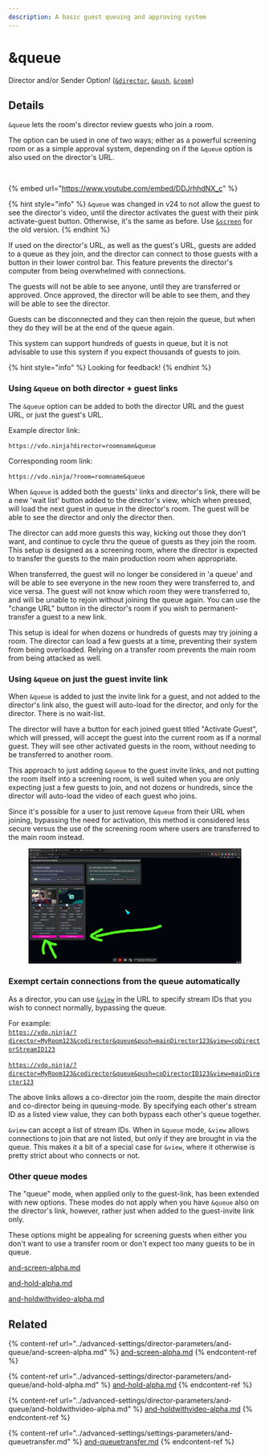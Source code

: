 ```yaml
---
description: A basic guest queuing and approving system
---
```


# \&queue

Director and/or Sender Option! ([`&director`](../viewers-settings/director.md), [`&push`](../source-settings/push.md), [`&room`](room.md))

## Details

`&queue` lets the room's director review guests who join a room.

The option can be used in one of two ways; either as a powerful screening room or as a simple approval system, depending on if the `&queue` option is also used on the director's URL.

<div align="left">

<figure><img src="../.gitbook/assets/image (10) (4).png" alt=""><figcaption></figcaption></figure>

</div>

{% embed url="https://www.youtube.com/embed/DDJrhhdNX_c" %}

{% hint style="info" %}
`&queue` was changed in v24 to not allow the guest to see the director's video, until the director activates the guest with their pink activate-guest button. Otherwise, it's the same as before. Use [`&screen`](../advanced-settings/director-parameters/and-queue/and-screen-alpha.md) for the old version.
{% endhint %}

If used on the director's URL, as well as the guest's URL, guests are added to a queue as they join, and the director can connect to those guests with a button in their lower control bar. This feature prevents the director's computer from being overwhelmed with connections.

The guests will not be able to see anyone, until they are transferred or approved. Once approved, the director will be able to see them, and they will be able to see the director.

Guests can be disconnected and they can then rejoin the queue, but when they do they will be at the end of the queue again.

This system can support hundreds of guests in queue, but it is not advisable to use this system if you expect thousands of guests to join.

{% hint style="info" %}
Looking for feedback!
{% endhint %}

### Using `&queue` on both director + guest links

The `&queue` option can be added to both the director URL and the guest URL, or just the guest's URL.

Example director link:

```
https://vdo.ninja?director=roomname&queue
```

Corresponding room link:

```
https://vdo.ninja/?room=roomname&queue
```

When `&queue` is added both the guests' links and director's link, there will be a new 'wait list' button added to the director's view, which when pressed, will load the next guest in queue in the director's room. The guest will be able to see the director and only the director then.

The director can add more guests this way, kicking out those they don't want, and continue to cycle thru the queue of guests as they join the room. This setup is designed as a screening room, where the director is expected to transfer the guests to the main production room when appropriate.

When transferred, the guest will no longer be considered in 'a queue' and will be able to see everyone in the new room they were transferred to, and vice versa. The guest will not know which room they were transferred to, and will be unable to rejoin without joining the queue again. You can use the "change URL" button in the director's room if you wish to permanent-transfer a guest to a new link.

This setup is ideal for when dozens or hundreds of guests may try joining a room. The director can load a few guests at a time, preventing their system from being overloaded. Relying on a transfer room prevents the main room from being attacked as well.

### Using `&queue` on just the guest invite link

When `&queue` is added to just the invite link for a guest, and not added to the director's link also, the guest will auto-load for the director, and only for the director. There is no wait-list.

The director will have a button for each joined guest titled "Activate Guest", which will pressed, will accept the guest into the current room as if a normal guest. They will see other activated guests in the room, without needing to be transferred to another room.

This approach to just adding `&queue` to the guest invite links, and not putting the room itself into a screening room, is well suited when you are only expecting just a few guests to join, and not dozens or hundreds, since the director will auto-load the video of each guest who joins.

Since it's possible for a user to just remove `&queue` from their URL when joining, bypassing the need for activation, this method is considered less secure versus the use of the screening room where users are transferred to the main room instead.

<figure><img src="../.gitbook/assets/image (184).png" alt=""><figcaption></figcaption></figure>

### Exempt certain connections from the queue automatically

As a director, you can use [`&view`](../advanced-settings/view-parameters/view.md) in the URL to specify stream IDs that you wish to connect normally, bypassing the queue.

For example:\
[`https://vdo.ninja/?director=MyRoom123&codirector&queue&push=mainDirector123&view=coDirectorStreamID123`](https://vdo.ninja/?director=MyRoom123\&codirector\&queue\&push=mainDirector123\&view=coDirectorStreamID123)

[`https://vdo.ninja/?director=MyRoom123&codirector&queue&push=coDirectorID123&view=mainDirector123`](https://vdo.ninja/?director=MyRoom123\&codirector\&queue\&push=coDirectorID123\&view=mainDirector123)

The above links allows a co-director join the room, despite the main director and co-director being in queuing-mode. By specifying each other's stream ID as a listed view value, they can both bypass each other's queue together.

`&view` can accept a list of stream IDs. When in `&queue` mode, `&view` allows connections to join that are not listed, but only if they are brought in via the queue. This makes it a bit of a special case for `&view`, where it otherwise is pretty strict about who connects or not.

### Other queue modes

The "queue" mode, when applied only to the guest-link, has been extended with new options. These modes do not apply when you have `&queue` also on the director's link, however, rather just when added to the guest-invite link only.

These options might be appealing for screening guests when either you don't want to use a transfer room or don't expect too many guests to be in queue.

[and-screen-alpha.md](../advanced-settings/director-parameters/and-queue/and-screen-alpha.md "mention")

[and-hold-alpha.md](../advanced-settings/director-parameters/and-queue/and-hold-alpha.md "mention")

[and-holdwithvideo-alpha.md](../advanced-settings/director-parameters/and-queue/and-holdwithvideo-alpha.md "mention")

## Related

{% content-ref url="../advanced-settings/director-parameters/and-queue/and-screen-alpha.md" %}
[and-screen-alpha.md](../advanced-settings/director-parameters/and-queue/and-screen-alpha.md)
{% endcontent-ref %}

{% content-ref url="../advanced-settings/director-parameters/and-queue/and-hold-alpha.md" %}
[and-hold-alpha.md](../advanced-settings/director-parameters/and-queue/and-hold-alpha.md)
{% endcontent-ref %}

{% content-ref url="../advanced-settings/director-parameters/and-queue/and-holdwithvideo-alpha.md" %}
[and-holdwithvideo-alpha.md](../advanced-settings/director-parameters/and-queue/and-holdwithvideo-alpha.md)
{% endcontent-ref %}

{% content-ref url="../advanced-settings/settings-parameters/and-queuetransfer.md" %}
[and-queuetransfer.md](../advanced-settings/settings-parameters/and-queuetransfer.md)
{% endcontent-ref %}
